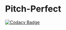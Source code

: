 # Pitch-Perfect

[![Codacy Badge](https://api.codacy.com/project/badge/Grade/281116f776884ee59a1827786939240e)](https://app.codacy.com/gh/WK-CourseWork/Pitch-Perfect?utm_source=github.com&utm_medium=referral&utm_content=WK-CourseWork/Pitch-Perfect&utm_campaign=Badge_Grade_Settings)
